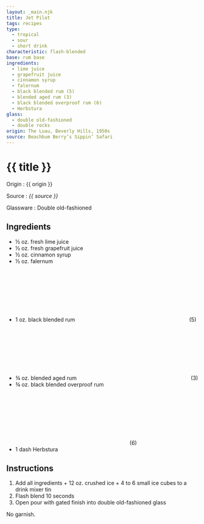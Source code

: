 ```yaml
---
layout: _main.njk
title: Jet Pilot
tags: recipes
type:
  - tropical
  - sour
  - short drink
characteristic: flash-blended
base: rum base
ingredients:
  - lime juice
  - grapefruit juice
  - cinnamon syrup
  - falernum
  - black blended rum (5)
  - blended aged rum (3)
  - black blended overproof rum (6)
  - Herbstura
glass:
  - double old-fashioned
  - double rocks
origin: The Luau, Beverly Hills, 1950s
source: Beachbum Berry’s Sippin’ Safari
---
```

<!-- markdownlint-disable MD025 -->
# {{ title }}
<!-- markdownlint-disable MD025 -->

Origin
  : {{ origin }}

Source
  : <cite>{{ source }}</cite>

Glassware
  : Double old-fashioned

## Ingredients

* &frac12; oz. fresh lime juice
* &frac12; oz. fresh grapefruit juice
* &frac12; oz. cinnamon syrup
* &frac12; oz. falernum
* 1 oz. black blended rum<icon-l space="1em"><span class="with-icon"><svg class="icon"><use href="/assets/images/icons/circle-5.svg#circle-5"></use></svg><span class="sr-only">(5)</span></span></icon-l>
* &frac34; oz. blended aged rum<icon-l space="1em"><span class="with-icon"><svg class="icon"><use href="/assets/images/icons/circle-3.svg#circle-3"></use></svg><span class="sr-only">(3)</span></span></icon-l>
* &frac34; oz. black blended overproof rum<icon-l space="1em"><span class="with-icon"><svg class="icon"><use href="/assets/images/icons/circle-6.svg#circle-6"></use></svg><span class="sr-only">(6)</span></span></icon-l>
* 1 dash Herbstura

## Instructions

1. Add all ingredients + 12 oz. crushed ice + 4 to 6 small ice cubes to a drink mixer tin
2. Flash blend 10 seconds
3. Open pour with gated finish into double old-fashioned glass

No garnish.
